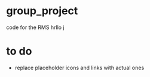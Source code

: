 # group_project
code for the RMS
hrllo j
# to do
- replace placeholder icons and links with actual ones